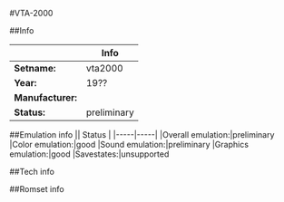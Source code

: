 #VTA-2000

##Info

||Info|
|-----|-----|
|**Setname:**|vta2000
|**Year:**|19??
|**Manufacturer:**|<unknown>
|**Status:**|preliminary

##Emulation info
|| Status |
|-----|-----|
|Overall emulation:|preliminary
|Color emulation:|good
|Sound emulation:|preliminary
|Graphics emulation:|good
|Savestates:|unsupported

##Tech info

##Romset info

<!--- START OF EDITED COMMENT DO NOT TOUCH TEXT ABOVE-->
